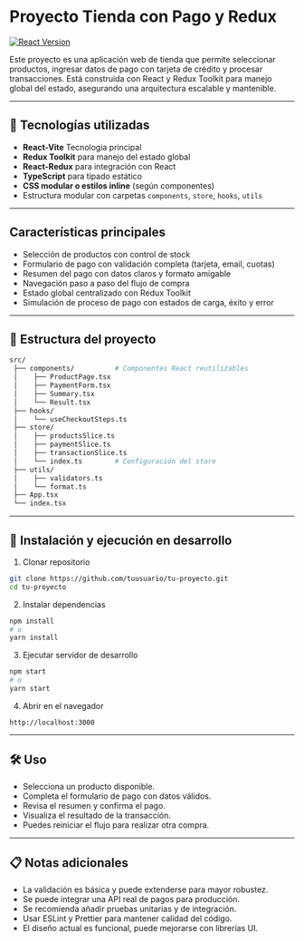 
# Proyecto Tienda con Pago y Redux

[![React Version](https://img.shields.io/badge/react-18.x-blue)](https://reactjs.org/)

Este proyecto es una aplicación web de tienda que permite seleccionar productos, ingresar datos de pago con tarjeta de crédito y procesar transacciones. Está construida con React y Redux Toolkit para manejo global del estado, asegurando una arquitectura escalable y mantenible.

---

## 🚀 Tecnologías utilizadas

- **React-Vite** Tecnologia principal
- **Redux Toolkit** para manejo del estado global
- **React-Redux** para integración con React
- **TypeScript** para tipado estático
- **CSS modular o estilos inline** (según componentes)
- Estructura modular con carpetas `components`, `store`, `hooks`, `utils`

---

## Características principales

- Selección de productos con control de stock
- Formulario de pago con validación completa (tarjeta, email, cuotas)
- Resumen del pago con datos claros y formato amigable
- Navegación paso a paso del flujo de compra
- Estado global centralizado con Redux Toolkit
- Simulación de proceso de pago con estados de carga, éxito y error

---

## 📁 Estructura del proyecto

```bash
src/
 ├── components/          # Componentes React reutilizables
 │    ├── ProductPage.tsx
 │    ├── PaymentForm.tsx
 │    ├── Summary.tsx
 │    └── Result.tsx
 ├── hooks/
 │    └── useCheckoutSteps.ts
 ├── store/
 │    ├── productsSlice.ts
 │    ├── paymentSlice.ts
 │    ├── transactionSlice.ts
 │    └── index.ts        # Configuración del store
 ├── utils/
 │    ├── validators.ts
 │    └── format.ts
 ├── App.tsx
 └── index.tsx
 ```
 
---

## 🔧 Instalación y ejecución en desarrollo

1. Clonar repositorio

```bash
git clone https://github.com/tuusuario/tu-proyecto.git
cd tu-proyecto
```

2. Instalar dependencias

```bash
npm install
# o
yarn install
```

3. Ejecutar servidor de desarrollo

```bash
npm start
# o
yarn start
```

4. Abrir en el navegador

```
http://localhost:3000
```

---

## 🛠 Uso

- Selecciona un producto disponible.
- Completa el formulario de pago con datos válidos.
- Revisa el resumen y confirma el pago.
- Visualiza el resultado de la transacción.
- Puedes reiniciar el flujo para realizar otra compra.

---

## 📋 Notas adicionales

- La validación es básica y puede extenderse para mayor robustez.
- Se puede integrar una API real de pagos para producción.
- Se recomienda añadir pruebas unitarias y de integración.
- Usar ESLint y Prettier para mantener calidad del código.
- El diseño actual es funcional, puede mejorarse con librerías UI.
